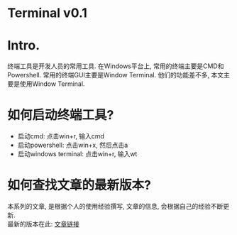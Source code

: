 Terminal v0.1
=====


# Intro.

终端工具是开发人员的常用工具. 在Windows平台上, 常用的终端主要是CMD和Powershell. 
常用的终端GUI主要是Window Terminal. 他们的功能差不多, 本文主要是使用Window Terminal.


# 如何启动终端工具?

* 启动cmd: 点击win+r, 输入cmd
* 启动powershell: 点击win+x, 然后点击a
* 启动windows terminal: 点击win+r, 输入wt

# 如何查找文章的最新版本?

本系列的文章, 是根据个人的使用经验撰写, 文章的信息, 会根据自己的经验不断更新.  
最新的版本在此: [文章链接](https://nvda-users.gitbook.io/daily_usage/)


